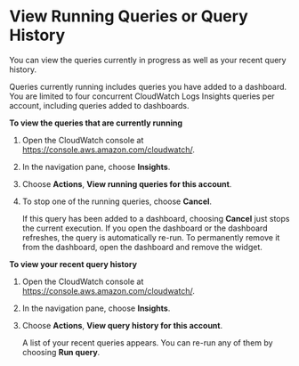# View Running Queries or Query History<a name="CloudWatchLogs-Insights-Query-History"></a>

You can view the queries currently in progress as well as your recent query history\.

Queries currently running includes queries you have added to a dashboard\. You are limited to four concurrent CloudWatch Logs Insights queries per account, including queries added to dashboards\.

**To view the queries that are currently running**

1. Open the CloudWatch console at [https://console\.aws\.amazon\.com/cloudwatch/](https://console.aws.amazon.com/cloudwatch/)\.

1. In the navigation pane, choose **Insights**\.

1. Choose **Actions**, **View running queries for this account**\.

1. To stop one of the running queries, choose **Cancel**\.

   If this query has been added to a dashboard, choosing **Cancel** just stops the current execution\. If you open the dashboard or the dashboard refreshes, the query is automatically re\-run\. To permanently remove it from the dashboard, open the dashboard and remove the widget\.

**To view your recent query history**

1. Open the CloudWatch console at [https://console\.aws\.amazon\.com/cloudwatch/](https://console.aws.amazon.com/cloudwatch/)\.

1. In the navigation pane, choose **Insights**\.

1. Choose **Actions**, **View query history for this account**\.

   A list of your recent queries appears\. You can re\-run any of them by choosing **Run query**\.